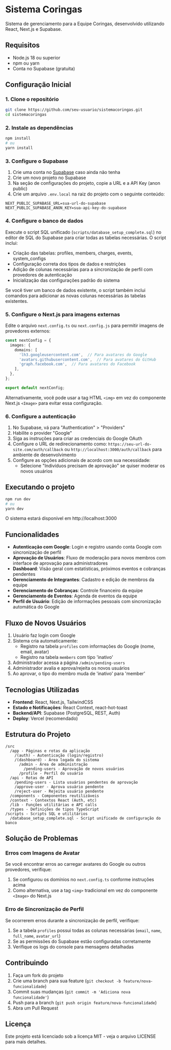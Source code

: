 # Sistema Coringas

Sistema de gerenciamento para a Equipe Coringas, desenvolvido utilizando React, Next.js e Supabase.

## Requisitos

- Node.js 18 ou superior
- npm ou yarn
- Conta no Supabase (gratuita)

## Configuração Inicial

### 1. Clone o repositório

```bash
git clone https://github.com/seu-usuario/sistemacoringas.git
cd sistemacoringas
```

### 2. Instale as dependências

```bash
npm install
# ou
yarn install
```

### 3. Configure o Supabase

1. Crie uma conta no [Supabase](https://supabase.com) caso ainda não tenha
2. Crie um novo projeto no Supabase
3. Na seção de configurações do projeto, copie a URL e a API Key (anon public)
4. Crie um arquivo `.env.local` na raiz do projeto com o seguinte conteúdo:

```
NEXT_PUBLIC_SUPABASE_URL=sua-url-do-supabase
NEXT_PUBLIC_SUPABASE_ANON_KEY=sua-api-key-do-supabase
```

### 4. Configure o banco de dados

Execute o script SQL unificado (`scripts/database_setup_complete.sql`) no editor de SQL do Supabase para criar todas as tabelas necessárias. O script inclui:

- Criação das tabelas: profiles, members, charges, events, system_configs
- Configuração correta dos tipos de dados e restrições
- Adição de colunas necessárias para a sincronização de perfil com provedores de autenticação
- Inicialização das configurações padrão do sistema

Se você tiver um banco de dados existente, o script também inclui comandos para adicionar as novas colunas necessárias às tabelas existentes.

### 5. Configure o Next.js para imagens externas

Edite o arquivo `next.config.ts` ou `next.config.js` para permitir imagens de provedores externos:

```typescript
const nextConfig = {
  images: {
    domains: [
      'lh3.googleusercontent.com',  // Para avatares do Google
      'avatars.githubusercontent.com',  // Para avatares do GitHub
      'graph.facebook.com',  // Para avatares do Facebook
    ],
  },
};

export default nextConfig;
```

Alternativamente, você pode usar a tag HTML `<img>` em vez do componente Next.js `<Image>` para evitar essa configuração.

### 6. Configure a autenticação

1. No Supabase, vá para "Authentication" > "Providers"
2. Habilite o provider "Google"
3. Siga as instruções para criar as credenciais do Google OAuth
4. Configure o URL de redirecionamento como: `https://seu-url-do-site.com/auth/callback` ou `http://localhost:3000/auth/callback` para ambiente de desenvolvimento
5. Configure as opções adicionais de acordo com sua necessidade:
   - Selecione "Indivíduos precisam de aprovação" se quiser moderar os novos usuários

## Executando o projeto

```bash
npm run dev
# ou
yarn dev
```

O sistema estará disponível em http://localhost:3000

## Funcionalidades

- **Autenticação com Google**: Login e registro usando conta Google com sincronização de perfil
- **Aprovação de Usuários**: Fluxo de moderação para novos membros com interface de aprovação para administradores
- **Dashboard**: Visão geral com estatísticas, próximos eventos e cobranças pendentes
- **Gerenciamento de Integrantes**: Cadastro e edição de membros da equipe
- **Gerenciamento de Cobranças**: Controle financeiro da equipe
- **Gerenciamento de Eventos**: Agenda de eventos da equipe
- **Perfil de Usuário**: Edição de informações pessoais com sincronização automática do Google

## Fluxo de Novos Usuários

1. Usuário faz login com Google
2. Sistema cria automaticamente:
   - Registro na tabela `profiles` com informações do Google (nome, email, avatar)
   - Registro na tabela `members` com tipo 'inativo'
3. Administrador acessa a página `/admin/pending-users`
4. Administrador avalia e aprova/rejeita os novos usuários
5. Ao aprovar, o tipo do membro muda de 'inativo' para 'member'

## Tecnologias Utilizadas

- **Frontend**: React, Next.js, TailwindCSS
- **Estado e Notificações**: React Context, react-hot-toast
- **Backend/API**: Supabase (PostgreSQL, REST, Auth)
- **Deploy**: Vercel (recomendado)

## Estrutura do Projeto

```
/src
  /app - Páginas e rotas da aplicação
    /(auth) - Autenticação (login/registro)
    /(dashboard) - Área logada do sistema
      /admin - Área de administração
        /pending-users - Aprovação de novos usuários
      /profile - Perfil do usuário
  /api - Rotas de API
    /pending-users - Lista usuários pendentes de aprovação
    /approve-user - Aprova usuário pendente
    /reject-user - Rejeita usuário pendente
  /components - Componentes reutilizáveis
  /context - Contextos React (Auth, etc)
  /lib - Funções utilitárias e API calls
  /types - Definições de tipos TypeScript
/scripts - Scripts SQL e utilitários
  /database_setup_complete.sql - Script unificado de configuração do banco
```

## Solução de Problemas

### Erros com Imagens de Avatar

Se você encontrar erros ao carregar avatares do Google ou outros provedores, verifique:
1. Se configurou os domínios no `next.config.ts` conforme instruções acima
2. Como alternativa, use a tag `<img>` tradicional em vez do componente `<Image>` do Next.js

### Erro de Sincronização de Perfil

Se ocorrerem erros durante a sincronização de perfil, verifique:
1. Se a tabela `profiles` possui todas as colunas necessárias (`email`, `name`, `full_name`, `avatar_url`)
2. Se as permissões do Supabase estão configuradas corretamente
3. Verifique os logs do console para mensagens detalhadas

## Contribuindo

1. Faça um fork do projeto
2. Crie uma branch para sua feature (`git checkout -b feature/nova-funcionalidade`)
3. Commit suas mudanças (`git commit -m 'Adiciona nova funcionalidade'`)
4. Push para a branch (`git push origin feature/nova-funcionalidade`)
5. Abra um Pull Request

## Licença

Este projeto está licenciado sob a licença MIT - veja o arquivo LICENSE para mais detalhes.
